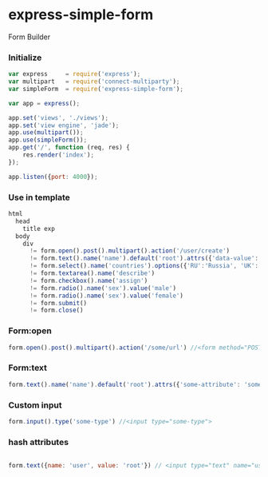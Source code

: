 # express-simple-form
Form Builder

### Initialize 

```javascript
var express     = require('express');
var multipart 	= require('connect-multiparty');
var simpleForm  = require('express-simple-form');

var app = express();

app.set('views', './views');
app.set('view engine', 'jade');
app.use(multipart());
app.use(simpleForm());
app.get('/', function (req, res) {
	res.render('index');
});

app.listen({port: 4000});

```
### Use in template


```javascript
html
  head
    title exp
  body
    div
      != form.open().post().multipart().action('/user/create')
      != form.text().name('name').default('root').attrs({'data-value': 'value'})
      != form.select().name('countries').options({'RU':'Russia', 'UK': 'United Kingdom'})
      != form.textarea().name('describe')
      != form.checkbox().name('assign')
      != form.radio().name('sex').value('male')
      != form.radio().name('sex').value('female')
      != form.submit()
      != form.close()
```
      
### Form:open

```javascript
form.open().post().multipart().action('/some/url') //<form method="POST" enctype="multipart/form-data" action="/some/url">
```

### Form:text

```javascript
form.text().name('name').default('root').attrs({'some-attribute': 'some-value'}) //<input type="text" name="name" value="root" some-attribute="some-value">
```

### Custom input

```javascript
form.input().type('some-type') //<input type="some-type">
```

### hash attributes

```javascript

form.text({name: 'user', value: 'root'}) // <input type="text" name="user" value="root">
```
